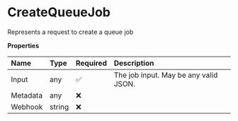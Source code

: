 # CreateQueueJob

Represents a request to create a queue job

**Properties**

| Name     | Type   | Required | Description                           |
| :------- | :----- | :------- | :------------------------------------ |
| Input    | any    | ✅       | The job input. May be any valid JSON. |
| Metadata | any    | ❌       |                                       |
| Webhook  | string | ❌       |                                       |
